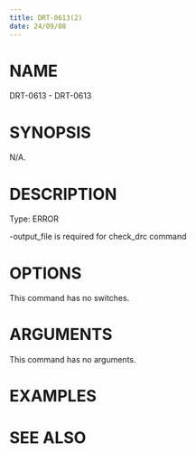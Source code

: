 ```yaml
---
title: DRT-0613(2)
date: 24/09/08
---
```


# NAME

DRT-0613 - DRT-0613

# SYNOPSIS

N/A.

# DESCRIPTION

Type: ERROR

-output_file is required for check_drc command

# OPTIONS

This command has no switches.

# ARGUMENTS

This command has no arguments.

# EXAMPLES

# SEE ALSO
